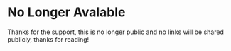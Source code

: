 # No Longer Avalable

Thanks for the support, this is no longer public and no links will be shared publicly, thanks for reading!
